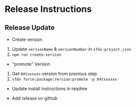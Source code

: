 # Release Instructions


## Release Update

- Create version

1. Update `versionName` & `versionNumber` in `sfdx-project.json`
2. `npm run create-version`

- "promote" Version

1. Get `04txxxxxx` version from previous step
2. `sfdx force:package:version:promote -p 04txxxxxx`

- Update install instructions in readme

- Add release on github
